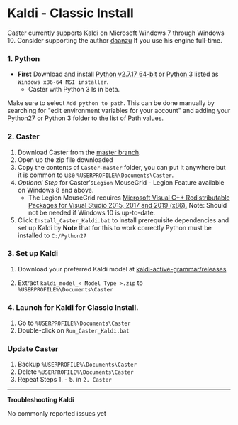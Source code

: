 # Kaldi - Classic Install

Caster currently supports Kaldi on Microsoft Windows 7 through Windows 10. Consider supporting the author [daanzu]( https://github.com/sponsors/daanzu) If you use his engine full-time.

### 1. Python

- **First** Download and install [Python v2.7.17 64-bit](https://www.python.org/downloads/release/python-2717/) or [Python 3](https://www.python.org/downloads/release/python-381/) listed as `Windows x86-64 MSI installer`.
  - Caster with Python 3 Is in beta.

Make sure to select `Add python to path`. This can be done manually by searching for "edit environment variables for your account" and adding your Python27 or Python 3 folder to the list of Path values.

### 2. Caster

1. Download Caster from the [master branch](https://github.com/dictation-toolbox/Caster/archive/master.zip).
2. Open up the zip file downloaded
3. Copy the contents of `Caster-master` folder, you can put it anywhere but it is common to use `%USERPROFILE%\Documents\Caster`.
4. *Optional Step* for Caster's`Legion` MouseGrid - Legion Feature available on Windows 8 and above.
   - The Legion MouseGrid requires [Microsoft Visual C++ Redistributable Packages for Visual Studio 2015, 2017 and 2019 (x86).](https://support.microsoft.com/en-nz/help/2977003/the-latest-supported-visual-c-downloads) Note: Should not be needed if Windows 10 is up-to-date.
5. Click `Install_Caster_Kaldi.bat` to install prerequisite dependencies and set up Kaldi by  **Note** that for this to work correctly Python must be installed to `C:/Python27`  


### 3. Set up Kaldi  

1. Download your preferred Kaldi model at [kaldi-active-grammar/releases](https://github.com/daanzu/kaldi-active-grammar/releases)

2. Extract `kaldi_model_< Model Type >.zip` to  `%USERPROFILE%\Documents\Caster`

### 4. Launch for Kaldi  for Classic Install.

1. Go to `%USERPROFILE%\Documents\Caster`
2. Double-click on `Run_Caster_Kaldi.bat`

### Update Caster
  1. Backup `%USERPROFILE%\Documents\Caster`
  2. Delete `%USERPROFILE%\Documents\Caster`
  3. Repeat Steps 1. - 5. in `2. Caster`

------

   **Troubleshooting Kaldi** 

 No commonly reported issues yet




